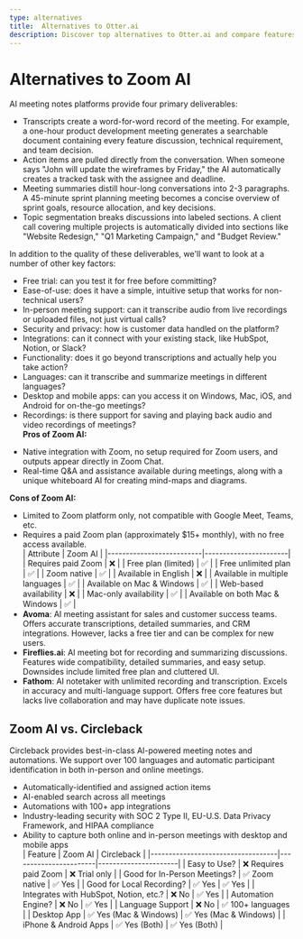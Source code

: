 ```yaml
---
type: alternatives
title:  Alternatives to Otter.ai  
description: Discover top alternatives to Otter.ai and compare features with Circleback. Make an informed choice for your transcription needs.
---
```


# Alternatives to Zoom AI    
AI meeting notes platforms provide four primary deliverables:  
  
* Transcripts create a word-for-word record of the meeting. For example, a one-hour product development meeting generates a searchable document containing every feature discussion, technical requirement, and team decision.  
* Action items are pulled directly from the conversation. When someone says "John will update the wireframes by Friday," the AI automatically creates a tracked task with the assignee and deadline.  
* Meeting summaries distill hour-long conversations into 2-3 paragraphs. A 45-minute sprint planning meeting becomes a concise overview of sprint goals, resource allocation, and key decisions.  
* Topic segmentation breaks discussions into labeled sections. A client call covering multiple projects is automatically divided into sections like "Website Redesign," "Q1 Marketing Campaign," and "Budget Review."  
  
In addition to the quality of these deliverables, we'll want to look at a number of other key factors:  
  
* Free trial: can you test it for free before committing?  
* Ease-of-use: does it have a simple, intuitive setup that works for non-technical users?  
* In-person meeting support: can it transcribe audio from live recordings or uploaded files, not just virtual calls?  
* Security and privacy: how is customer data handled on the platform?  
* Integrations: can it connect with your existing stack, like HubSpot, Notion, or Slack?  
* Functionality: does it go beyond transcriptions and actually help you take action?  
* Languages: can it transcribe and summarize meetings in different languages?  
* Desktop and mobile apps: can you access it on Windows, Mac, iOS, and Android for on-the-go meetings?  
* Recordings: is there support for saving and playing back audio and video recordings of meetings?    
**Pros of Zoom AI:**
- Native integration with Zoom, no setup required for Zoom users, and outputs appear directly in Zoom Chat.
- Real-time Q&A and assistance available during meetings, along with a unique whiteboard AI for creating mind-maps and diagrams.

**Cons of Zoom AI:**
- Limited to Zoom platform only, not compatible with Google Meet, Teams, etc.
- Requires a paid Zoom plan (approximately $15+ monthly), with no free access available.  
| Attribute                | Zoom AI               |
|--------------------------|-----------------------|
| Requires paid Zoom       | ❌                    |
| Free plan (limited)      | ✅                    |
| Free unlimited plan      | ✅                    |
| Zoom native              | ✅                    |
| Available in English     | ❌                    |
| Available in multiple languages | ✅            |
| Available on Mac & Windows | ✅                |
| Web-based availability   | ❌                    |
| Mac-only availability    | ✅                    |
| Available on both Mac & Windows | ✅            |  
- **Avoma**: AI meeting assistant for sales and customer success teams. Offers accurate transcriptions, detailed summaries, and CRM integrations. However, lacks a free tier and can be complex for new users.
- **Fireflies.ai**: AI meeting bot for recording and summarizing discussions. Features wide compatibility, detailed summaries, and easy setup. Downsides include limited free plan and cluttered UI.
- **Fathom**: AI notetaker with unlimited recording and transcription. Excels in accuracy and multi-language support. Offers free core features but lacks live collaboration and may have duplicate note issues.  
## Zoom AI vs. Circleback  
Circleback provides best-in-class AI-powered meeting notes and automations. We support over 100 languages and automatic participant identification in both in-person and online meetings.  
  
* Automatically-identified and assigned action items  
* AI-enabled search across all meetings  
* Automations with 100+ app integrations  
* Industry-leading security with SOC 2 Type II, EU-U.S. Data Privacy Framework, and HIPAA compliance  
* Ability to capture both online and in-person meetings with desktop and mobile apps    
| Feature                           | Zoom AI               | Circleback           |
|-----------------------------------|-----------------------|----------------------|
| Easy to Use?                       | ❌ Requires paid Zoom  | ❌ Trial only        |
| Good for In-Person Meetings?       | ✅ Zoom native         | ✅ Yes               |
| Good for Local Recording?          | ✅ Yes                 | ✅ Yes               |
| Integrates with HubSpot, Notion, etc.? | ❌ No              | ✅ Yes               |
| Automation Engine?                 | ❌ No                  | ✅ Yes               |
| Language Support                   | ❌ No                  | ✅ 100+ languages    |
| Desktop App                        | ✅ Yes (Mac & Windows) | ✅ Yes (Mac & Windows) |
| iPhone & Android Apps              | ✅ Yes (Both)          | ✅ Yes (Both)        |